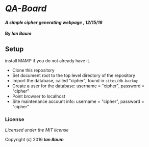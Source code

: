 # _QA-Board_

#### _A  simple cipher generating webpage , 12/15/16_

#### By _**Ian Baum**_

## Setup

install MAMP if you do not already have it.

* Clone this repository
* Set document root to the top level directory of the repository
* Import the database, called "cipher", found in `sites/db-backup`
* Create a user for the database: username = "cipher", password = "cipher"
* Point browser to localhost
* Site maintenance account info: username = "cipher", password = "cipher"

### License

*Licensed under the MIT license*

Copyright (c) 2016 **_Ian Baum_**
